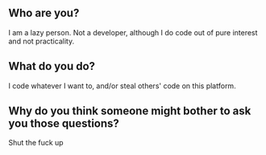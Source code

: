 ## Who are you?
I am a lazy person. Not a developer, although I do code out of pure interest and not practicality.

## What do you do?
I code whatever I want to, and/or steal others' code on this platform.

## Why do you think someone might bother to ask you those questions?
Shut the fuck up
